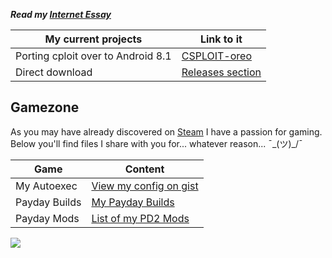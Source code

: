 
___Read my [Internet Essay]({site.baseurl}}/internet-essay)___


My current projects | Link to it
--------------------|----------
Porting cploit over to Android 8.1 | [CSPLOIT-oreo](https://github.com/daerich/csploit-oreo)
Direct download					   | [Releases section](https://github.com/daerich/csploit-oreo/releases/tag/v1.6.6-rc.2-UNOFFICAL)

## Gamezone
As you may have already discovered on  [Steam](https://steamcommunity.com/id/daerich) I have a passion for gaming.
Below you'll find files I share with you for... whatever reason...  ¯\_(ツ)_/¯

Game| Content
--------------|-----------
My Autoexec|[View my config on gist](https://gist.github.com/daerich/162a0eff39fe435519b849eff4faf212)
Payday Builds| [My Payday Builds]({{site.baseurl}}/buildb_builds.html)
Payday Mods | [List of my PD2 Mods]({{site.baseurl}}/mods.html)



[<img src="https://badges.steamprofile.com/profile/default/steam/76561198122078540.png">](https://steamcommunity.com/id/daerich)
